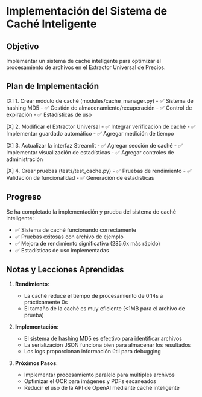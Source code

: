 # Implementación del Sistema de Caché Inteligente

## Objetivo
Implementar un sistema de caché inteligente para optimizar el procesamiento de archivos en el Extractor Universal de Precios.

## Plan de Implementación
[X] 1. Crear módulo de caché (modules/cache_manager.py)
    - ✅ Sistema de hashing MD5
    - ✅ Gestión de almacenamiento/recuperación
    - ✅ Control de expiración
    - ✅ Estadísticas de uso

[X] 2. Modificar el Extractor Universal
    - ✅ Integrar verificación de caché
    - ✅ Implementar guardado automático
    - ✅ Agregar medición de tiempo

[X] 3. Actualizar la interfaz Streamlit
    - ✅ Agregar sección de caché
    - ✅ Implementar visualización de estadísticas
    - ✅ Agregar controles de administración

[X] 4. Crear pruebas (tests/test_cache.py)
    - ✅ Pruebas de rendimiento
    - ✅ Validación de funcionalidad
    - ✅ Generación de estadísticas

## Progreso

Se ha completado la implementación y prueba del sistema de caché inteligente:
- ✅ Sistema de caché funcionando correctamente
- ✅ Pruebas exitosas con archivo de ejemplo
- ✅ Mejora de rendimiento significativa (285.6x más rápido)
- ✅ Estadísticas de uso implementadas

## Notas y Lecciones Aprendidas

1. **Rendimiento**:
   - La caché reduce el tiempo de procesamiento de 0.14s a prácticamente 0s
   - El tamaño de la caché es muy eficiente (<1MB para el archivo de prueba)

2. **Implementación**:
   - El sistema de hashing MD5 es efectivo para identificar archivos
   - La serialización JSON funciona bien para almacenar los resultados
   - Los logs proporcionan información útil para debugging

3. **Próximos Pasos**:
   - Implementar procesamiento paralelo para múltiples archivos
   - Optimizar el OCR para imágenes y PDFs escaneados
   - Reducir el uso de la API de OpenAI mediante caché inteligente
